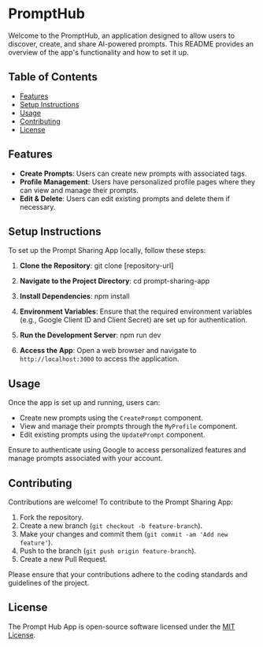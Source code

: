 # PromptHub

Welcome to the PromptHub, an application designed to allow users to discover, create, and share AI-powered prompts. This README provides an overview of the app's functionality and how to set it up.

## Table of Contents

- [Features](#features)
- [Setup Instructions](#setup-instructions)
- [Usage](#usage)
- [Contributing](#contributing)
- [License](#license)

## Features

- **Create Prompts**: Users can create new prompts with associated tags.
- **Profile Management**: Users have personalized profile pages where they can view and manage their prompts.
- **Edit & Delete**: Users can edit existing prompts and delete them if necessary.

## Setup Instructions

To set up the Prompt Sharing App locally, follow these steps:

1. **Clone the Repository**: 
    git clone [repository-url]

2. **Navigate to the Project Directory**:
    cd prompt-sharing-app

3. **Install Dependencies**:
    npm install

4. **Environment Variables**:
Ensure that the required environment variables (e.g., Google Client ID and Client Secret) are set up for authentication.

5. **Run the Development Server**:
    npm run dev


6. **Access the App**:
Open a web browser and navigate to `http://localhost:3000` to access the application.

## Usage

Once the app is set up and running, users can:

- Create new prompts using the `CreatePrompt` component.
- View and manage their prompts through the `MyProfile` component.
- Edit existing prompts using the `UpdatePrompt` component.

Ensure to authenticate using Google to access personalized features and manage prompts associated with your account.

## Contributing

Contributions are welcome! To contribute to the Prompt Sharing App:

1. Fork the repository.
2. Create a new branch (`git checkout -b feature-branch`).
3. Make your changes and commit them (`git commit -am 'Add new feature'`).
4. Push to the branch (`git push origin feature-branch`).
5. Create a new Pull Request.

Please ensure that your contributions adhere to the coding standards and guidelines of the project.

## License

The Prompt Hub App is open-source software licensed under the [MIT License](LICENSE).




